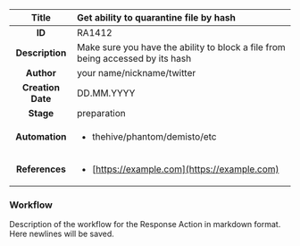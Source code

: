 | Title                       |  Get ability to quarantine file by hash         |
|:---------------------------:|:--------------------|
| **ID**                      | RA1412            |
| **Description**             | Make sure you have the ability to block a file from being accessed by its hash   |
| **Author**                  | your name/nickname/twitter        |
| **Creation Date**           | DD.MM.YYYY |
| **Stage**                   | preparation         |
| **Automation** |<ul><li>thehive/phantom/demisto/etc</li></ul>|
| **References** |<ul><li>[https://example.com](https://example.com)</li></ul>|

### Workflow

Description of the workflow for the Response Action in markdown format.  
Here newlines will be saved.  
